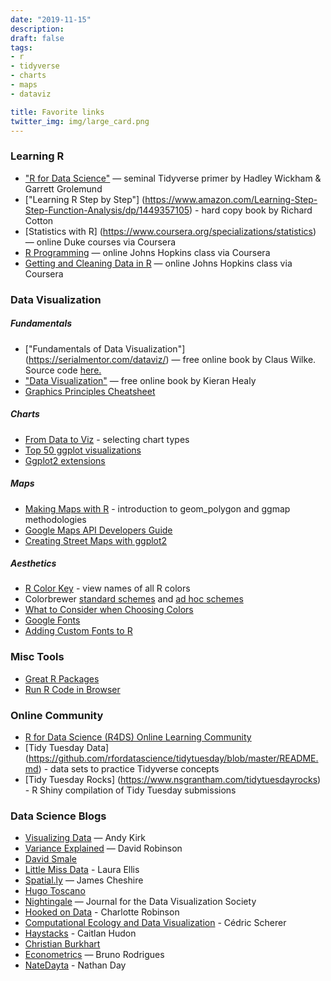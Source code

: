 ```yaml
---
date: "2019-11-15"
description: 
draft: false
tags:
- r
- tidyverse
- charts
- maps
- dataviz

title: Favorite links
twitter_img: img/large_card.png
---
```


### Learning R

-   ["R for Data Science"](https://r4ds.had.co.nz/) —
    seminal Tidyverse primer by Hadley Wickham & Garrett Grolemund
-   ["Learning R Step by Step"] (https://www.amazon.com/Learning-Step-Step-Function-Analysis/dp/1449357105) - hard copy book by Richard Cotton
-   [Statistics with R] (https://www.coursera.org/specializations/statistics) — online Duke courses via Coursera
-   [R Programming](https://www.coursera.org/learn/r-programming) — online Johns Hopkins class via Coursera
-   [Getting and Cleaning Data in R](https://www.coursera.org/learn/data-cleaning) — online Johns Hopkins class via Coursera


### Data Visualization
##### Fundamentals

-   ["Fundamentals of Data Visualization"] (https://serialmentor.com/dataviz/) — free online
    book by Claus Wilke.  Source code [here.](https://github.com/clauswilke/dataviz)
-   ["Data Visualization"](http://socviz.co/) — free online book by
    Kieran Healy  
-   [Graphics Principles Cheatsheet](https://graphicsprinciples.github.io/)


##### Charts

-   [From Data to Viz](https://www.data-to-viz.com/) - selecting chart types
-   [Top 50 ggplot
    visualizations](http://r-statistics.co/Top50-Ggplot2-Visualizations-MasterList-R-Code.html)
-   [Ggplot2 extensions](http://www.ggplot2-exts.org/gallery/)


##### Maps

-   [Making Maps with R](http://eriqande.github.io/rep-res-web/lectures/making-maps-with-R.html) - introduction to geom_polygon and ggmap methodologies
-   [Google Maps API Developers Guide](https://developers.google.com/maps/documentation/maps-static/dev-guide#Locations)
-   [Creating Street Maps with ggplot2](https://t.co/7Om5iEPMQe?amp=1)

    
##### Aesthetics

-   [R Color Key](https://www.datanovia.com/en/blog/awesome-list-of-657-r-color-names/) - view names of all R colors
-   Colorbrewer [standard schemes](https://www.mathworks.com/matlabcentral/mlc-downloads/downloads/submissions/45208/versions/17/screenshot.png) and [ad hoc schemes](http://colorbrewer2.org/#type=sequential&scheme=BuGn&n=3)
-   [What to Consider when Choosing Colors](https://blog.datawrapper.de/colors/)
-   [Google Fonts](https://fonts.google.com/)
-   [Adding Custom Fonts to R](https://stackoverflow.com/questions/34522732/changing-fonts-in-ggplot2)


### Misc Tools

-   [Great R Packages](https://www.computerworld.com/article/2921176/great-r-packages-for-data-import-wrangling-visualization.html)
-   [Run R Code in Browser](https://rdrr.io/snippets/)


### Online Community
-   [R for Data Science (R4DS) Online Learning Community ](https://www.rfordatasci.com)
-   [Tidy Tuesday Data] (https://github.com/rfordatascience/tidytuesday/blob/master/README.md) - data sets to practice Tidyverse concepts
-   [Tidy Tuesday Rocks] (https://www.nsgrantham.com/tidytuesdayrocks) - R Shiny compilation of Tidy Tuesday submissions


###  Data Science Blogs

-   [Visualizing Data](https://www.visualisingdata.com/blog/) — Andy Kirk
-   [Variance Explained](http://varianceexplained.org/) — David Robinson
-   [David Smale](https://davidsmale.netlify.com/)
-   [Little Miss Data](https://www.littlemissdata.com) - Laura Ellis
-   [Spatial.ly](https://spatial.ly/) — James Cheshire
-   [Hugo Toscano](https://toscano84.github.io/)
-   [Nightingale](https://medium.com/nightingale) — Journal for the Data Visualization Society
-   [Hooked on Data](https://robinsones.github.io/) - Charlotte Robinson
-   [Computational Ecology and Data Visualization](https://cedricscherer.netlify.com) - Cédric Scherer
-   [Haystacks](https://caitlinhudon.com/blog-links/) - Caitlan Hudon
-   [Christian Burkhart](https://christianburkhart.de)
-   [Econometrics](https://www.brodrigues.co/) — Bruno Rodrigues
-   [NateDayta](https://www.natedayta.com/) - Nathan Day
